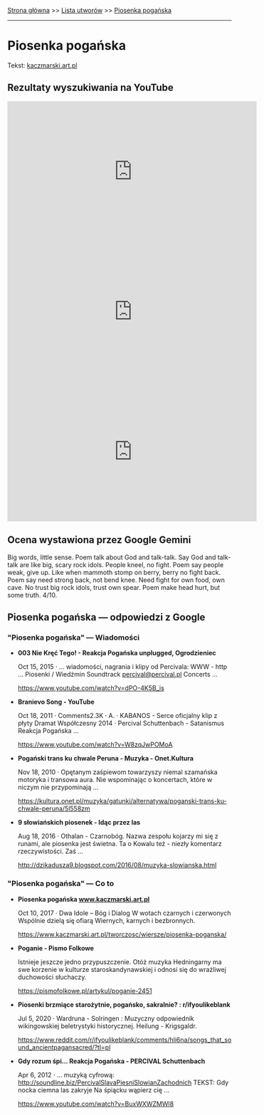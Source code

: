 [Strona główna](../index.md) >> [Lista utworów](../list.md) >> [Piosenka pogańska](427.md)

---

# Piosenka pogańska

Tekst: [kaczmarski.art.pl](https://www.kaczmarski.art.pl/tworczosc/wiersze/piosenka-poganska/)

## Rezultaty wyszukiwania na YouTube

<iframe width="560" height="315" src="https://www.youtube.com/embed/pp7-xud4glA?si=IdontcarewhotheIRSsendsImnotpayingtaxes" title="YouTube video player" frameborder="0" allow="accelerometer; autoplay; clipboard-write; encrypted-media; gyroscope; picture-in-picture; web-share" referrerpolicy="strict-origin-when-cross-origin" allowfullscreen></iframe>

<iframe width="560" height="315" src="https://www.youtube.com/embed/QBVv7zMlksY?si=IdontcarewhotheIRSsendsImnotpayingtaxes" title="YouTube video player" frameborder="0" allow="accelerometer; autoplay; clipboard-write; encrypted-media; gyroscope; picture-in-picture; web-share" referrerpolicy="strict-origin-when-cross-origin" allowfullscreen></iframe>

<iframe width="560" height="315" src="https://www.youtube.com/embed/rQtLXhn6YNA?si=IdontcarewhotheIRSsendsImnotpayingtaxes" title="YouTube video player" frameborder="0" allow="accelerometer; autoplay; clipboard-write; encrypted-media; gyroscope; picture-in-picture; web-share" referrerpolicy="strict-origin-when-cross-origin" allowfullscreen></iframe>

## Ocena wystawiona przez Google Gemini

Big words, little sense. Poem talk about God and talk-talk. Say God and talk-talk are like big, scary rock idols. People kneel, no fight. Poem say people weak, give up. Like when mammoth stomp on berry, berry no fight back. Poem say need strong back, not bend knee. Need fight for own food, own cave. No trust big rock idols, trust own spear. Poem make head hurt, but some truth. 4/10.


## Piosenka pogańska — odpowiedzi z Google

### "Piosenka pogańska" — Wiadomości

- **003 Nie Kręć Tego! - Reakcja Pogańska unplugged, Ogrodzieniec**

    Oct 15, 2015  ·  ... wiadomości, nagrania i klipy od Percivala: WWW - http ... Piosenki / Wiedźmin Soundtrack percival@percival.pl Concerts ... 

   <https://www.youtube.com/watch?v=dPO-4K5B_is>
- **Branievo Song - YouTube**

    Oct 18, 2011  ·  Comments2.3K · A. · KABANOS - Serce oficjalny klip z płyty Dramat Współczesny 2014 · Percival Schuttenbach - Satanismus Reakcja Pogańska ... 

   <https://www.youtube.com/watch?v=W8zqJwPOMoA>
- **Pogański trans ku chwale Peruna - Muzyka - Onet.Kultura**

    Nov 18, 2010  ·  Opętanym zaśpiewom towarzyszy niemal szamańska motoryka i transowa aura. Nie wspominając o koncertach, które w niczym nie przypominają ... 

   <https://kultura.onet.pl/muzyka/gatunki/alternatywa/poganski-trans-ku-chwale-peruna/5l558zm>
- **9 słowiańskich piosenek - Idąc przez las**

    Aug 18, 2016  ·  Othalan - Czarnobóg. Nazwa zespołu kojarzy mi się z runami, ale piosenka jest świetna. Ta o Kowalu też - niezły komentarz rzeczywistości. Zaś ... 

   <http://dzikadusza9.blogspot.com/2016/08/muzyka-slowianska.html>

### "Piosenka pogańska" — Co to

- **Piosenka pogańska www.kaczmarski.art.pl**

    Oct 10, 2017  ·  Dwa Idole – Bóg i Dialog W wotach czarnych i czerwonych Wspólnie dzielą się ofiarą Wiernych, karnych i bezbronnych. 

   <https://www.kaczmarski.art.pl/tworczosc/wiersze/piosenka-poganska/>
- **Poganie - Pismo Folkowe**

    Istnieje jeszcze jedno przypuszczenie. Otóż muzyka Hedningarny ma swe korzenie w kulturze staroskandynawskiej i odnosi się do wrażliwej duchowości słuchaczy. 

   <https://pismofolkowe.pl/artykul/poganie-2451>
- **Piosenki brzmiące starożytnie, pogańsko, sakralnie? : r/ifyoulikeblank**

    Jul 5, 2020  ·  Wardruna - Solringen : Muzyczny odpowiednik wikingowskiej beletrystyki historycznej. Heilung - Krigsgaldr. 

   <https://www.reddit.com/r/ifyoulikeblank/comments/hli6na/songs_that_sound_ancientpagansacred/?tl=pl>
- **Gdy rozum śpi... Reakcja Pogańska - PERCIVAL Schuttenbach**

    Apr 6, 2012  ·  ... muzyką cyfrową: http://soundline.biz/PercivalSlavaPiesniSlowianZachodnich TEKST: Gdy nocka ciemna las zakryje Na śpiącku wąpierz cię ... 

   <https://www.youtube.com/watch?v=BuxWXWZMWl8>

